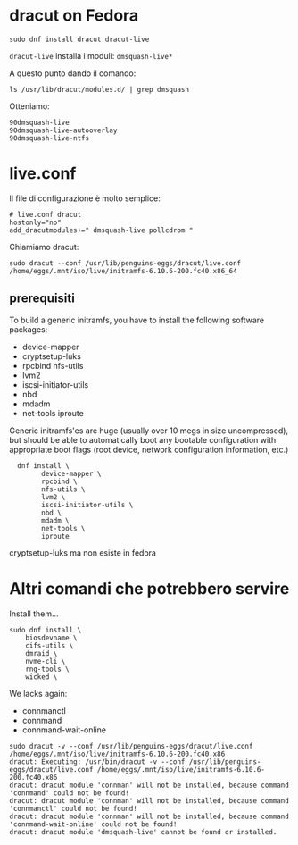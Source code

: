 # dracut on Fedora

```
sudo dnf install dracut dracut-live
```

`dracut-live` installa i moduli: `dmsquash-live*`


A questo punto dando il comando:
```
ls /usr/lib/dracut/modules.d/ | grep dmsquash
```
Otteniamo:
```
90dmsquash-live
90dmsquash-live-autooverlay
90dmsquash-live-ntfs
```

# live.conf
Il file di configurazione è molto semplice:

```
# live.conf dracut
hostonly="no"
add_dracutmodules+=" dmsquash-live pollcdrom "
```

Chiamiamo dracut:
```
sudo dracut --conf /usr/lib/penguins-eggs/dracut/live.conf /home/eggs/.mnt/iso/live/initramfs-6.10.6-200.fc40.x86_64
```

## prerequisiti
To build a generic initramfs, you have to install the following software packages:
 * device-mapper
 * cryptsetup-luks
 * rpcbind nfs-utils
 * lvm2
 * iscsi-initiator-utils
 * nbd
 * mdadm
 * net-tools iproute

Generic initramfs'es are huge (usually over 10 megs in size uncompressed), but
should be able to automatically boot any bootable configuration with appropriate
boot flags (root device, network configuration information, etc.)

```
  dnf install \
        device-mapper \
		rpcbind \
		nfs-utils \
		lvm2 \
		iscsi-initiator-utils \
		nbd \
		mdadm \
		net-tools \
		iproute
```
cryptsetup-luks ma non esiste in fedora

# Altri comandi che potrebbero servire
Install them...

```
sudo dnf install \
	biosdevname \
	cifs-utils \
	dmraid \
	nvme-cli \
	rng-tools \
	wicked \
```

We lacks again:

* connmanctl
* connmand
* connmand-wait-online


```
sudo dracut -v --conf /usr/lib/penguins-eggs/dracut/live.conf /home/eggs/.mnt/iso/live/initramfs-6.10.6-200.fc40.x86
dracut: Executing: /usr/bin/dracut -v --conf /usr/lib/penguins-eggs/dracut/live.conf /home/eggs/.mnt/iso/live/initramfs-6.10.6-200.fc40.x86
dracut: dracut module 'connman' will not be installed, because command 'connmand' could not be found!
dracut: dracut module 'connman' will not be installed, because command 'connmanctl' could not be found!
dracut: dracut module 'connman' will not be installed, because command 'connmand-wait-online' could not be found!
dracut: dracut module 'dmsquash-live' cannot be found or installed.
```
